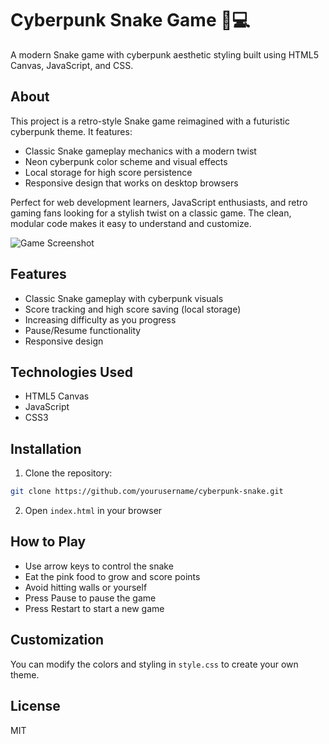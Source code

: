 # Cyberpunk Snake Game 🐍💻

A modern Snake game with cyberpunk aesthetic styling built using HTML5 Canvas, JavaScript, and CSS.

## About
This project is a retro-style Snake game reimagined with a futuristic cyberpunk theme. It features:
- Classic Snake gameplay mechanics with a modern twist
- Neon cyberpunk color scheme and visual effects
- Local storage for high score persistence
- Responsive design that works on desktop browsers

Perfect for web development learners, JavaScript enthusiasts, and retro gaming fans looking for a stylish twist on a classic game. The clean, modular code makes it easy to understand and customize.

![Game Screenshot](screenshot.png)

## Features
- Classic Snake gameplay with cyberpunk visuals
- Score tracking and high score saving (local storage)
- Increasing difficulty as you progress
- Pause/Resume functionality
- Responsive design

## Technologies Used
- HTML5 Canvas
- JavaScript
- CSS3

## Installation
1. Clone the repository:
```bash
git clone https://github.com/yourusername/cyberpunk-snake.git
```
2. Open `index.html` in your browser

## How to Play
- Use arrow keys to control the snake
- Eat the pink food to grow and score points
- Avoid hitting walls or yourself
- Press Pause to pause the game
- Press Restart to start a new game

## Customization
You can modify the colors and styling in `style.css` to create your own theme.

## License
MIT
